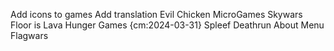 

Add icons to games
Add translation
Evil Chicken
MicroGames
Skywars
Floor is Lava
Hunger Games {cm:2024-03-31}
Spleef
Deathrun
About Menu
Flagwars
